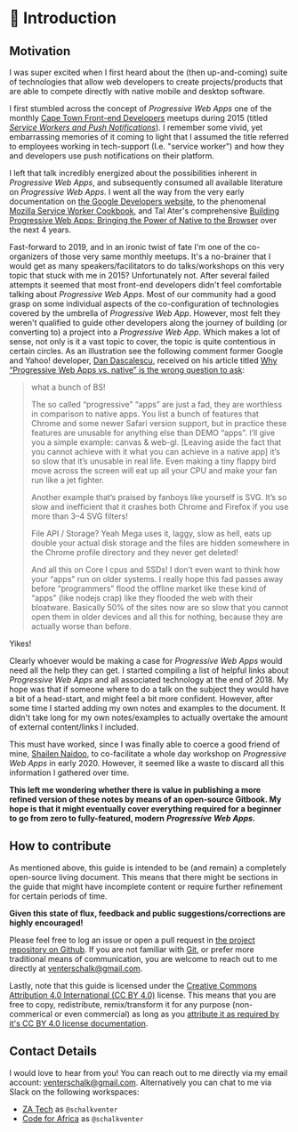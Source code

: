 # 👋 Introduction

## Motivation

I was super excited when I first heard about the \(then up-and-coming\) suite of technologies that allow web developers to create projects/products that are able to compete directly with native mobile and desktop software.

I first stumbled across the concept of _Progressive Web Apps_ one of the monthly [Cape Town Front-end Developers](https://ctfeds.org/) meetups during 2015 \(titled [_Service Workers and Push Notifications_](https://www.meetup.com/ctfeds/events/225531712/)\)_._ I remember some vivid, yet embarrassing memories of it coming to light that I assumed the title referred to employees working in tech-support \(I.e. "service worker"\) and how they and developers use push notifications on their platform.

I left that talk incredibly energized about the possibilities inherent in _Progressive Web Apps_, and subsequently consumed all available literature on _Progressive Web Apps_. I went all the way from the very early documentation on [the Google Developers website](https://developers.google.com/web/progressive-web-apps), to the phenomenal [Mozilla Service Worker Cookbook](https://serviceworke.rs/), and Tal Ater's comprehensive [Building Progressive Web Apps: Bringing the Power of Native to the Browser](http://shop.oreilly.com/product/0636920052067.do) over the next 4 years.

Fast-forward to 2019, and in an ironic twist of fate I'm one of the co-organizers of those very same monthly meetups. It's a no-brainer that I would get as many speakers/facilitators to do talks/workshops on this very topic that stuck with me in 2015? Unfortunately not. After several failed attempts it seemed that most front-end developers didn't feel comfortable talking about _Progressive Web Apps_. Most of our community had a good grasp on some individual aspects of the co-configuration of technologies covered by the umbrella of _Progressive Web App_. However, most felt they weren't qualified to guide other developers along the journey of building \(or converting to\) a project into a _Progressive Web App_. Which makes a lot of sense, not only is it a vast topic to cover, the topic is quite contentious in certain circles. As an illustration see the following comment former Google and Yahoo! developer, [Dan Dascalescu](https://medium.com/@dandv), received on his article titled [Why “Progressive Web Apps vs. native” is the wrong question to ask](https://medium.com/dev-channel/why-progressive-web-apps-vs-native-is-the-wrong-question-to-ask-fb8555addcbb):

> what a bunch of BS!
>
> The so called “progressive” “apps” are just a fad, they are worthless in comparison to native apps. You list a bunch of features that Chrome and some newer Safari version support, but in practice these features are unusable for anything else than DEMO “apps”. I’ll give you a simple example: canvas & web-gl. \[Leaving aside the fact that you cannot achieve with it what you can achieve in a native app\] it’s so slow that it’s unusable in real life. Even making a tiny flappy bird move across the screen will eat up all your CPU and make your fan run like a jet fighter.
>
> Another example that’s praised by fanboys like yourself is SVG. It’s so slow and inefficient that it crashes both Chrome and Firefox if you use more than 3–4 SVG filters!
>
> File API / Storage? Yeah Mega uses it, laggy, slow as hell, eats up double your actual disk storage and the files are hidden somewhere in the Chrome profile directory and they never get deleted!
>
> And all this on Core I cpus and SSDs! I don’t even want to think how your “apps” run on older systems. I really hope this fad passes away before “programmers” flood the offline market like these kind of “apps” \(like nodejs crap\) like they flooded the web with their bloatware. Basically 50% of the sites now are so slow that you cannot open them in older devices and all this for nothing, because they are actually worse than before.

Yikes!

Clearly whoever would be making a case for _Progressive Web Apps_ would need all the help they can get. I started compiling a list of helpful links about _Progressive Web Apps_ and all associated technology at the end of 2018. My hope was that if someone where to do a talk on the subject they would have a bit of a head-start, and might feel a bit more confident. However, after some time I started adding my own notes and examples to the document. It didn't take long for my own notes/examples to actually overtake the amount of external content/links I included.

This must have worked, since I was finally able to coerce a good friend of mine, [Shailen Naidoo](https://github.com/ShailenNaidoo), to co-facilitate a whole day workshop on _Progressive Web Apps_ in early 2020. However, it seemed like a waste to discard all this information I gathered over time. 

**This left me wondering whether there is value in publishing a more refined version of these notes by means of an open-source Gitbook. My hope is that it might eventually cover everything required for a beginner to go from zero to fully-featured, modern** _**Progressive Web Apps**_**.**

## How to contribute

As mentioned above, this guide is intended to be \(and remain\) a completely open-source living document. This means that there might be sections in the guide that might have incomplete content or require further refinement for certain periods of time.

**Given this state of flux, feedback and public suggestions/corrections are highly encouraged!** 

Please feel free to log an issue or open a pull request in [the project repository on Github](https://github.com/schalkventer/pwa-the-definitive-guide). If you are not familiar with [Git](https://git-scm.com/), or prefer more traditional means of communication, you are welcome to reach out to me directly at [venterschalk@gmail.com](mailto:venterschalk@gmail.com).

Lastly, note that this guide is licensed under the [Creative Commons Attribution 4.0 International \(CC BY 4.0\)](https://creativecommons.org/licenses/by/4.0/) license. This means that you are free to copy, redistribute, remix/transform it for any purpose \(non-commerical or even commercial\) as long as you [attribute it as required by it's CC BY 4.0 license documentation](https://creativecommons.org/licenses/by/4.0/#deed-conditions).

## Contact Details

I would love to hear from you! You can reach out to me directly via my email account: [venterschalk@gmail.com](mailto:venterschalk@gmail.com). Alternatively you can chat to me via Slack on the following workspaces:

* [ZA Tech](https://zatech.co.za/) as `@schalkventer`
* [Code for Africa](https://docs.google.com/forms/d/e/1FAIpQLScBPmaH71EuV3HTw-4KSB6x-Xs-6Euf3baSfsMt1wi8n9adkA/viewform) as `@schalkventer`

